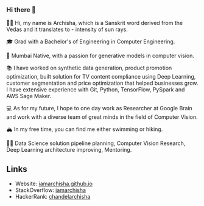 ### Hi there 👋
👋🏽 Hi, my name is Archisha, which is a Sanskrit word derived from the Vedas and it translates to - intensity of sun rays. 

🎓 Grad with a Bachelor's of Engineering in Computer Engineering.

🌇 Mumbai Native, with a passion for generative models in computer vision.

📚 I have worked on synthetic data generation, product promotion optimization, built solution for TV content compliance using Deep Learning, customer segmentation and price optimization that helped businesses grow. I have extensive experience with Git, Python, TensorFlow, PySpark and AWS Sage Maker.

💻 As for my future, I hope to one day work as Researcher at Google Brain and work with a diverse team of great minds in the field of Computer Vision.

🏔 In my free time, you can find me either swimming or hiking.

💪🏽 Data Science solution pipeline planning, Computer Vision Research, Deep Learning architecture improving, Mentoring.

<!-- ## :nerd_face: Research :thinking:

Most of my research is dedicated towards solving applications in media and entertainment industry along with data science solutions to finance industry. -->

## Links
<!-- - My Work: [Resume/CV](https://iamarchisha.github.io/ArchishaChandel_CV.pdf) -->
- Website: [iamarchisha.github.io](https://iamarchisha.github.io)
- StackOverflow: [iamarchisha](https://stackoverflow.com/users/12249400/iamarchisha)
- HackerRank: [chandelarchisha](https://www.hackerrank.com/chandelarchisha)
<!-- - Twitter: [@iamXXVI](https://twitter.com/iamXXVI) -->
<!-- 
## Happening these days
- 🔭 I’m currently working on building a Smart Video Analytics Platform
- 🌱 I’m currently learning Natural Language Processing
- 👯 I’m looking to collaborate on Machine Learning Projects -->

<!--
- 🤔 I’m looking for help with ...
- 💬 Ask me about ...
- 📫 How to reach me: ...
- 😄 Pronouns: ...
- ⚡ Fun fact: ...

-->
